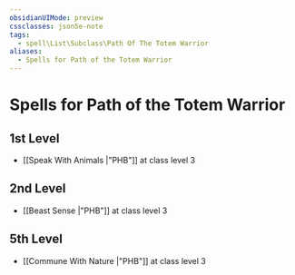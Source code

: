 ```yaml
---
obsidianUIMode: preview
cssclasses: json5e-note
tags:
  - spell\List\Subclass\Path Of The Totem Warrior
aliases:
  - Spells for Path of the Totem Warrior
---
```

# Spells for Path of the Totem Warrior

## 1st Level

- [[Speak With Animals \|"PHB"]] at class level 3

## 2nd Level

- [[Beast Sense \|"PHB"]] at class level 3

## 5th Level

- [[Commune With Nature \|"PHB"]] at class level 3
